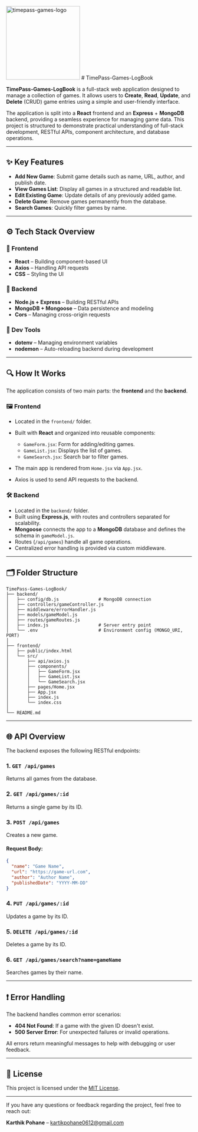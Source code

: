 <img src="https://github.com/user-attachments/assets/252d96b1-f59d-4727-9669-a126cce2c599" alt="timepass-games-logo" width="200"/>
# TimePass-Games-LogBook

**TimePass-Games-LogBook** is a full-stack web application designed to manage a collection of games. It allows users to **Create**, **Read**, **Update**, and **Delete** (CRUD) game entries using a simple and user-friendly interface.

The application is split into a **React** frontend and an **Express** + **MongoDB** backend, providing a seamless experience for managing game data. This project is structured to demonstrate practical understanding of full-stack development, RESTful APIs, component architecture, and database operations.

---

## ✨ Key Features

* **Add New Game**: Submit game details such as name, URL, author, and publish date.
* **View Games List**: Display all games in a structured and readable list.
* **Edit Existing Game**: Update details of any previously added game.
* **Delete Game**: Remove games permanently from the database.
* **Search Games**: Quickly filter games by name.

---

## ⚙️ Tech Stack Overview

### 🔹 Frontend

* **React** – Building component-based UI
* **Axios** – Handling API requests
* **CSS** – Styling the UI

### 🔹 Backend

* **Node.js + Express** – Building RESTful APIs
* **MongoDB + Mongoose** – Data persistence and modeling
* **Cors** – Managing cross-origin requests

### 🔹 Dev Tools

* **dotenv** – Managing environment variables
* **nodemon** – Auto-reloading backend during development

---

## 🔍 How It Works

The application consists of two main parts: the **frontend** and the **backend**.

### 🖼️ Frontend

* Located in the `frontend/` folder.
* Built with **React** and organized into reusable components:

  * `GameForm.jsx`: Form for adding/editing games.
  * `GameList.jsx`: Displays the list of games.
  * `GameSearch.jsx`: Search bar to filter games.
* The main app is rendered from `Home.jsx` via `App.jsx`.
* Axios is used to send API requests to the backend.

### 🛠️ Backend

* Located in the `backend/` folder.
* Built using **Express.js**, with routes and controllers separated for scalability.
* **Mongoose** connects the app to a **MongoDB** database and defines the schema in `gameModel.js`.
* Routes (`/api/games`) handle all game operations.
* Centralized error handling is provided via custom middleware.

---

## 🗂️ Folder Structure

```
TimePass-Games-LogBook/
├── backend/
│   ├── config/db.js               # MongoDB connection
│   ├── controllers/gameController.js
│   ├── middleware/errorHandler.js
│   ├── models/gameModel.js
│   ├── routes/gameRoutes.js
│   ├── index.js                   # Server entry point
│   └── .env                       # Environment config (MONGO_URI, PORT)
│
├── frontend/
│   ├── public/index.html
│   └── src/
│       ├── api/axios.js
│       ├── components/
│       │   ├── GameForm.jsx
│       │   ├── GameList.jsx
│       │   └── GameSearch.jsx
│       ├── pages/Home.jsx
│       ├── App.jsx
│       ├── index.js
│       └── index.css
│
└── README.md
```

---

## 🌐 API Overview

The backend exposes the following RESTful endpoints:

### 1. `GET /api/games`

Returns all games from the database.

### 2. `GET /api/games/:id`

Returns a single game by its ID.

### 3. `POST /api/games`

Creates a new game.

#### Request Body:

```json
{
  "name": "Game Name",
  "url": "https://game-url.com",
  "author": "Author Name",
  "publishedDate": "YYYY-MM-DD"
}
```

### 4. `PUT /api/games/:id`

Updates a game by its ID.

### 5. `DELETE /api/games/:id`

Deletes a game by its ID.

### 6. `GET /api/games/search?name=gameName`

Searches games by their name.

---

## ❗ Error Handling

The backend handles common error scenarios:

* **404 Not Found**: If a game with the given ID doesn't exist.
* **500 Server Error**: For unexpected failures or invalid operations.

All errors return meaningful messages to help with debugging or user feedback.

---

## 📄 License

This project is licensed under the [MIT License](LICENSE).

---

If you have any questions or feedback regarding the project, feel free to reach out:

**Karthik Pohane** – [kartikpohane0612@gmail.com](mailto:kartikpohane0612@gmail.com)

